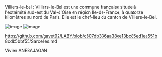 Villiers-le-bel :
Villiers-le-Bel est une commune française située à l'extrémité sud-est du Val-d'Oise en région Île-de-France, à quatorze kilomètres au nord de Paris. Elle est le chef-lieu du canton de Villiers-le-Bel.


![image](https://user-images.githubusercontent.com/92915052/198047439-36ed4143-0b30-424b-b2c2-bfd7dfe0d620.png)
![image](https://user-images.githubusercontent.com/92915052/198047509-d02473cf-6b9f-46cd-9a0b-5258543a8613.png)


https://github.com/gavet92/LABY/blob/c807db336aa38ee13bc85ed1ee551b8cdb5bbf55/Sarcelles.md


Vivien ANEBAJAGAN
